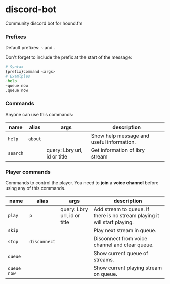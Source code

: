 # discord-bot
Community discord bot for hound.fm

### Prefixes

Default prefixes: `~` and `.`

Don't forget to include the prefix at the start of the message:
```python
# Syntax
{prefix}command <args>
# Examlples
~help
~queue now
.queue now
```

### Commands
Anyone can use this commands:

| name| alias | args | description |
|---|---|---|---|
| `help` | `about` |  | Show help message and useful information. |
| `search` | | query: Lbry url, id or title  | Get information of lbry stream |

### Player commands

Commands to control the player. You need to **join** a **voice channel** before using any of this commands.

| name| alias | args | description |
|---|---|---|---|
| `play` | `p` | query: Lbry url, id or title | Add stream to queue. If there is no stream playing it will start playing. |
| `skip` | | | Play next stream in queue.
| `stop` | `disconnect` | | Disconnect from voice channel and clear queue.
| `queue` | | | Show current queue of streams.
| `queue now` | | | Show current playing stream on queue.
